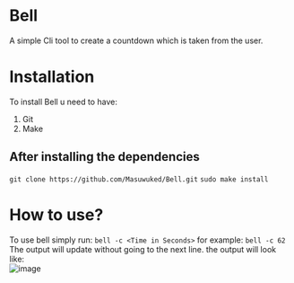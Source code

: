 # Bell
 A simple Cli tool to create a countdown which is taken from the user.

 # Installation
 To install Bell u need to have:
 1. Git
 2. Make
## After installing the dependencies
 ```git clone https://github.com/Masuwuked/Bell.git```
 ```sudo make install```
 # How to use?
To use bell simply run:
```bell -c <Time in Seconds>```
for example:
```bell -c 62```
The output will update without going to the next line.
the output will look like:<br>
![image](https://github.com/Masuwuked/Bell/assets/74668157/3ef3ab71-8cd9-409d-8c09-2a1a9382b2c5)


